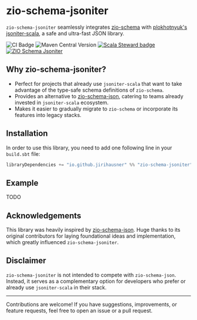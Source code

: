 # zio-schema-jsoniter

`zio-schema-jsoniter` seamlessly integrates [zio-schema](https://github.com/zio/zio-schema) with [plokhotnyuk's jsoniter-scala](https://github.com/plokhotnyuk/jsoniter-scala), a safe and ultra-fast JSON library.

![CI Badge](https://github.com/jirihausner/zio-schema-jsoniter/actions/workflows/ci.yml/badge.svg?branch=main) ![Maven Central Version](https://img.shields.io/maven-central/v/io.github.jirihausner/zio-schema-jsoniter_2.13) [![Scala Steward badge](https://img.shields.io/badge/Scala_Steward-helping-blue.svg?style=flat&logo=data:image/png;base64,iVBORw0KGgoAAAANSUhEUgAAAA4AAAAQCAMAAAARSr4IAAAAVFBMVEUAAACHjojlOy5NWlrKzcYRKjGFjIbp293YycuLa3pYY2LSqql4f3pCUFTgSjNodYRmcXUsPD/NTTbjRS+2jomhgnzNc223cGvZS0HaSD0XLjbaSjElhIr+AAAAAXRSTlMAQObYZgAAAHlJREFUCNdNyosOwyAIhWHAQS1Vt7a77/3fcxxdmv0xwmckutAR1nkm4ggbyEcg/wWmlGLDAA3oL50xi6fk5ffZ3E2E3QfZDCcCN2YtbEWZt+Drc6u6rlqv7Uk0LdKqqr5rk2UCRXOk0vmQKGfc94nOJyQjouF9H/wCc9gECEYfONoAAAAASUVORK5CYII=)](https://github.com/scala-steward-org/scala-steward) [![ZIO Schema Jsoniter](https://img.shields.io/github/stars/jirihausner/zio-schema-jsoniter?style=social)](https://github.com/jirihausner/zio-schema-jsoniter)

## Why zio-schema-jsoniter?

- Perfect for projects that already use `jsoniter-scala` that want to take advantage of the type-safe schema definitions of `zio-schema`.
- Provides an alternative to [zio-schema-json](https://github.com/zio/zio-schema/tree/main/zio-schema-json), catering to teams already invested in `jsoniter-scala` ecosystem.
- Makes it easier to gradually migrate to `zio-schema` or incorporate its features into legacy stacks.

## Installation

In order to use this library, you need to add one following line in your `build.sbt` file:

```scala
libraryDependencies += "io.github.jirihausner" %% "zio-schema-jsoniter" % "X.Y.Z"
```

## Example

TODO

## Acknowledgements

This library was heavily inspired by [zio-schema-json](https://github.com/zio/zio-schema/tree/main/zio-schema-json). Huge thanks to its original contributors for laying foundational ideas and implementation, which greatly influenced `zio-schema-jsoniter`.

## Disclaimer

`zio-schema-jsoniter` is not intended to compete with `zio-schema-json`. Instead, it serves as a complementary option for developers who prefer or already use `jsoniter-scala` in their stack.

---

Contributions are welcome! If you have suggestions, improvements, or feature requests, feel free to open an issue or a pull request.
